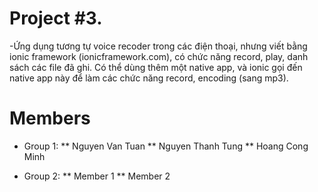 ﻿# Project #3.

-Ứng dụng tương tự voice recoder trong các điện thoại, nhưng viết bằng ionic framework (ionicframework.com), có chức năng record, play, danh sách các file đã ghi.
Có thể dùng thêm một native app, và ionic gọi đến native app này để làm các chức năng record, encoding (sang mp3).

# Members
* Group 1:
** Nguyen Van Tuan
** Nguyen Thanh Tung
** Hoang Cong Minh

* Group 2:
** Member 1
** Member 2